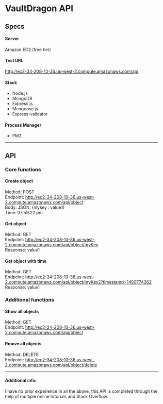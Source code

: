 # VaultDragon API

## Specs<br />
#### Server<br />
Amazon EC2 (free tier)<br />

#### Test URL<br />
http://ec2-34-208-10-36.us-west-2.compute.amazonaws.com/api<br />

#### Stack
- Node.js
- MongoDB
- Express.js
- Mongoose.js
- Express-validator

#### Process Manager<br />
- PM2<br />

---

## API<br />

### Core functions

#### Create object<br />
Method: POST<br />
Endpoint: http://ec2-34-208-10-36.us-west-2.compute.amazonaws.com/api/object<br />
Body: JSON: {mykey : value1}<br />
Time: 07:59:22 pm

#### Get object<br />
Method: GET<br />
Endpoint: http://ec2-34-208-10-36.us-west-2.compute.amazonaws.com/api/object/myKey<br />
Response: value1<br />

#### Get object with time<br />
Method: GET<br />
Endpoint: http://ec2-34-208-10-36.us-west-2.compute.amazonaws.com/api/object/myKey2?timestamp=1490774362<br />
Response: value1<br />

### Additional functions

#### Show all objects<br />
Method: GET<br />
Endpoint: http://ec2-34-208-10-36.us-west-2.compute.amazonaws.com/api/object<br />

#### Rmove all objects<br />
Method: DELETE<br />
Endpoint: http://ec2-34-208-10-36.us-west-2.compute.amazonaws.com/api/object/delete<br />

---
#### Additional info:<br />
I have no prior experience in all the above, this API is completed through the help of multiple online tutorials and Stack Overflow.
